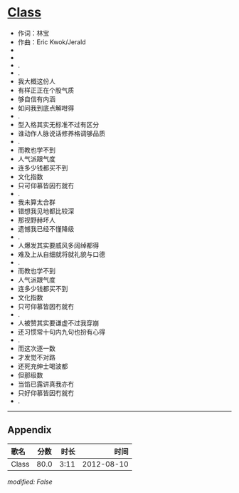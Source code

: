 # [Class](https://music.163.com/song?id=64023)

* 作词：林宝
* 作曲：Eric Kwok/Jerald
*
*
* .
* .
* 我大概这份人
* 有样正正在个股气质
* 够自信有内涵
* 如问我到底点解咁得
* .
* 型入格其实无标准不过有区分
* 谁动作人脉说话修养格调够品质
* .
* 而教也学不到
* 人气派跟气度
* 连多少钱都买不到
* 文化指数
* 只可仰慕皆因冇就冇
* .
* 我未算太合群
* 错想我见地都比较深
* 那视野赫坏人
* 遗憾我已经不懂降级
* .
* 人爆发其实要威风多阔绰都得
* 难及上从自细就将就礼貌与口德
* .
* 而教也学不到
* 人气派跟气度
* 连多少钱都买不到
* 文化指数
* 只可仰慕皆因冇就冇
* .
* 人被赞其实要谦虚不过我穿崩
* 还习惯常十句内九句也扮有心得
* .
* 而这次逐一数
* 才发觉不对路
* 还死充绅士喝波都
* 但那级数
* 当馅已露讲真我亦冇
* 只好仰慕皆因冇就冇
* .


---

## Appendix

|歌名|分数|时长|时间|
|:---|:---:|---:|---:|
|Class|80.0|3:11|2012-08-10

*modified: False*